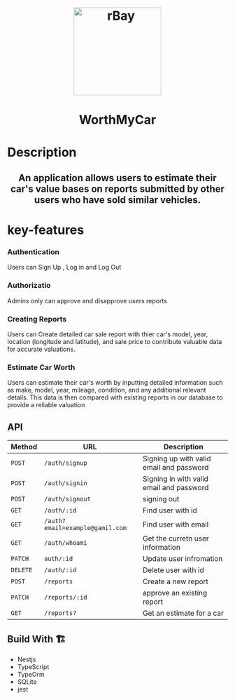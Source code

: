 
<h1 align="center">
<img src="https://github.com/Youssefawzy/worth-my-car/assets/116081592/1098f638-afd5-437c-aabf-760ddbb60701" alt="rBay" width="200">
<h1 align="center" >WorthMyCar</h1>
</h1>

# Description

<h2 align="center">
    An application allows users to estimate their car's value bases on reports submitted by other users who have sold similar vehicles.
</h2>

# key-features
<h3>Authentication</h3> 
Users can Sign Up , Log in and Log Out

<h3>Authorizatio</h3> 
Admins only can approve and disapprove users reports

<h3>Creating Reports</h3> 
Users can Create detailed car sale report with thier car's model, year, location (longitude and latitude), and sale price to contribute valuable data for accurate valuations.

<h3>Estimate Car Worth</h3> 
Users can estimate their car's worth by inputting detailed information such as make, model, year, mileage, condition, and any additional relevant details. This data is then compared with existing reports in our database to provide a reliable valuation 


 ## API
 Method   | URL                                      | Description                              |
| -------- | ---------------------------------------- | ---------------------------------------- |
| `POST`   | `/auth/signup`                           | Signing up with valid email and password |
| `POST`   | `/auth/signin`                           | Signing in with valid email and password |
| `POST`   | `/auth/signout`                          | signing out                              |
| `GET`    | `/auth/:id`                              | Find user with id                        |
| `GET`    | `/auth?email=example@gamil.com`          | Find user with email                     |
| `GET`    | `/auth/whoami`                           | Get the curretn user information         |
| `PATCH`  | `auth/:id`                               | Update user infromation                  |
| `DELETE` | `/auth/:id`                              | Delete user with id                      |
| `POST`   | `/reports`                               | Create a new report                      |
| `PATCH`  | `/reports/:id`                           | approve an existing report               |
| `GET`    | `/reports?`                              | Get an estimate for a car                |


## Build With 🏗️
- Nestjs
- TypeScript
- TypeOrm
- SQLite
- jest
  

